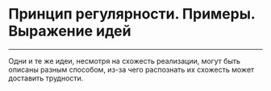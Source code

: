 # Принцип регулярности. Примеры. Выражение идей

---

Одни и те же идеи, несмотря на схожесть реализации, могут быть описаны разным способом, из-за чего распознать их схожесть может доставить трудности.